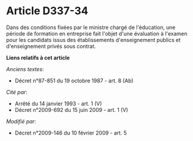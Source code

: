 # Article D337-34

Dans des conditions fixées par le ministre chargé de l'éducation, une période de formation en entreprise fait l'objet d'une
évaluation à l'examen pour les candidats issus des établissements d'enseignement publics et d'enseignement privés sous
contrat.

**Liens relatifs à cet article**

_Anciens textes_:

  - Décret n°87-851 du 19 octobre 1987 - art. 8 (Ab)

_Cité par_:

  - Arrêté du 14 janvier 1993 - art. 1 (V)
  - Décret n°2009-692 du 15 juin 2009 - art. 1 (V)

_Modifié par_:

  - Décret n°2009-146 du 10 février 2009 - art. 5
